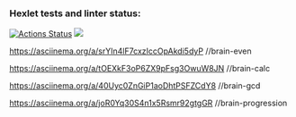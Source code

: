 ### Hexlet tests and linter status:
[![Actions Status](https://github.com/Crenby/frontend-project-44/actions/workflows/hexlet-check.yml/badge.svg)](https://github.com/Crenby/frontend-project-44/actions)
<a href="https://codeclimate.com/github/Crenby/frontend-project-44/maintainability"><img src="https://api.codeclimate.com/v1/badges/faa97de2821ae6423bf5/maintainability" /></a>

https://asciinema.org/a/srYIn4lF7cxzIccOpAkdi5dyP //brain-even

https://asciinema.org/a/tOEXkF3oP6ZX9pFsg3OwuW8JN //brain-calc

https://asciinema.org/a/40Uyc0ZnGiP1aoDhtPSFZCdY8 //brain-gcd

https://asciinema.org/a/joR0Yq30S4n1x5Rsmr92gtgGR //brain-progression
